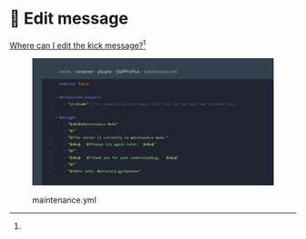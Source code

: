 # 🤞 Edit message

[Where can I edit the kick message?](#user-content-fn-1)[^1]

<figure><img src="../.gitbook/assets/image.png" alt=""><figcaption><p>maintenance.yml</p></figcaption></figure>

[^1]: 
